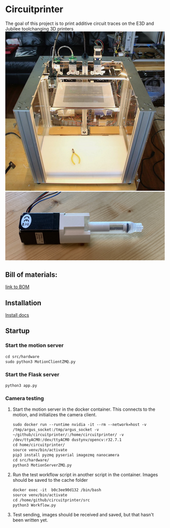 # Circuitprinter
The goal of this project is to print additive circuit traces on the E3D and Jubilee toolchanging 3D printers
![E3D toolchanger with printed UV material](Documentation/media/E3D_lit_up_printing.jpeg) 
![Latest extruder revision](Documentation/media/IMG_5449.jpeg) 



## Bill of materials: 
<a href="https://docs.google.com/spreadsheets/d/1qsuu0mqhYLWQeWLX05LpEEylz75LFKVL712LdSZb1z4/edit?usp=sharing">link to BOM</a>


## Installation
[Install docs](https://github.com/npretor/circuitprinter/tree/main/src#installation)

## Startup 
### Start the motion server 
```
cd src/hardware
sudo python3 MotionClientZMQ.py
```

### Start the Flask server 
```
python3 app.py 
```


### Camera testing 
1. Start the motion server in the docker container. This connects to the motion, and initializes the camera client. 
    ```
    sudo docker run --runtime nvidia -it --rm --network=host -v /tmp/argus_socket:/tmp/argus_socket -v ~/github/circuitprinter/:/home/circuitprinter/ -v /dev/ttyACM0:/dev/ttyACM0 dustynv/opencv:r32.7.1
    cd home/circuitprinter/
    source venv/bin/activate
    pip3 install pyzmq pyserial imagezmq nanocamera 
    cd src/hardware/
    python3 MotionServerZMQ.py 
    ```
2. Run the test workflow script in another script in the container. Images should be saved to the cache folder 
    
    ```
    docker exec -it  b0c3ee90d132 /bin/bash
    source venv/bin/activate 
    cd /home/github/circuitprinter/src
    python3 Workflow.py 
    ```
3. Test sending, images should be received and saved, but that hasn't been written yet. 